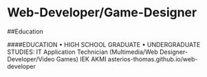 # Web-Developer/Game-Designer
##Education

####EDUCATION
• HIGH SCHOOL GRADUATE
• UNDERGRADUATE STUDIES: IT Application Technician (Multimedia/Web Designer-Developer/Video Games) IEK AKMI
asterios-thomas.github.io/web-developer
